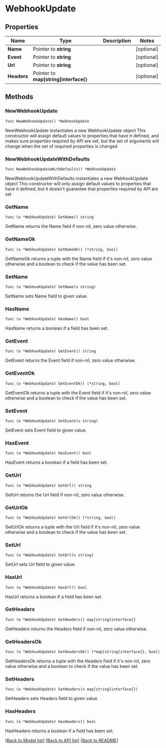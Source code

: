 # WebhookUpdate

## Properties

Name | Type | Description | Notes
------------ | ------------- | ------------- | -------------
**Name** | Pointer to **string** |  | [optional] 
**Event** | Pointer to **string** |  | [optional] 
**Url** | Pointer to **string** |  | [optional] 
**Headers** | Pointer to **map[string]interface{}** |  | [optional] 

## Methods

### NewWebhookUpdate

`func NewWebhookUpdate() *WebhookUpdate`

NewWebhookUpdate instantiates a new WebhookUpdate object
This constructor will assign default values to properties that have it defined,
and makes sure properties required by API are set, but the set of arguments
will change when the set of required properties is changed

### NewWebhookUpdateWithDefaults

`func NewWebhookUpdateWithDefaults() *WebhookUpdate`

NewWebhookUpdateWithDefaults instantiates a new WebhookUpdate object
This constructor will only assign default values to properties that have it defined,
but it doesn't guarantee that properties required by API are set

### GetName

`func (o *WebhookUpdate) GetName() string`

GetName returns the Name field if non-nil, zero value otherwise.

### GetNameOk

`func (o *WebhookUpdate) GetNameOk() (*string, bool)`

GetNameOk returns a tuple with the Name field if it's non-nil, zero value otherwise
and a boolean to check if the value has been set.

### SetName

`func (o *WebhookUpdate) SetName(v string)`

SetName sets Name field to given value.

### HasName

`func (o *WebhookUpdate) HasName() bool`

HasName returns a boolean if a field has been set.

### GetEvent

`func (o *WebhookUpdate) GetEvent() string`

GetEvent returns the Event field if non-nil, zero value otherwise.

### GetEventOk

`func (o *WebhookUpdate) GetEventOk() (*string, bool)`

GetEventOk returns a tuple with the Event field if it's non-nil, zero value otherwise
and a boolean to check if the value has been set.

### SetEvent

`func (o *WebhookUpdate) SetEvent(v string)`

SetEvent sets Event field to given value.

### HasEvent

`func (o *WebhookUpdate) HasEvent() bool`

HasEvent returns a boolean if a field has been set.

### GetUrl

`func (o *WebhookUpdate) GetUrl() string`

GetUrl returns the Url field if non-nil, zero value otherwise.

### GetUrlOk

`func (o *WebhookUpdate) GetUrlOk() (*string, bool)`

GetUrlOk returns a tuple with the Url field if it's non-nil, zero value otherwise
and a boolean to check if the value has been set.

### SetUrl

`func (o *WebhookUpdate) SetUrl(v string)`

SetUrl sets Url field to given value.

### HasUrl

`func (o *WebhookUpdate) HasUrl() bool`

HasUrl returns a boolean if a field has been set.

### GetHeaders

`func (o *WebhookUpdate) GetHeaders() map[string]interface{}`

GetHeaders returns the Headers field if non-nil, zero value otherwise.

### GetHeadersOk

`func (o *WebhookUpdate) GetHeadersOk() (*map[string]interface{}, bool)`

GetHeadersOk returns a tuple with the Headers field if it's non-nil, zero value otherwise
and a boolean to check if the value has been set.

### SetHeaders

`func (o *WebhookUpdate) SetHeaders(v map[string]interface{})`

SetHeaders sets Headers field to given value.

### HasHeaders

`func (o *WebhookUpdate) HasHeaders() bool`

HasHeaders returns a boolean if a field has been set.


[[Back to Model list]](../README.md#documentation-for-models) [[Back to API list]](../README.md#documentation-for-api-endpoints) [[Back to README]](../README.md)


